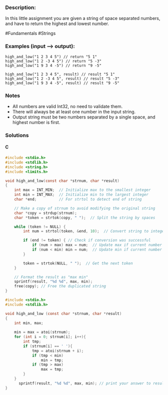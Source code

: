 ### Description:

In this little assignment you are given a string of space separated numbers, and have to return the highest and lowest number.

\#Fundamentals \#Strings

### Examples (input --> output):

```
high_and_low("1 2 3 4 5") // return "5 1"
high_and_low("1 2 -3 4 5") // return "5 -3"
high_and_low("1 9 3 4 -5") // return "9 -5"
```
```
high_and_low("1 2 3 4 5", result) // result "5 1"
high_and_low("1 2 -3 4 5", result) // result "5 -3"
high_and_low("1 9 3 4 -5", result) // result "9 -5"
```

### Notes

* All numbers are valid Int32, no need to validate them.
* There will always be at least one number in the input string.
* Output string must be two numbers separated by a single space, and highest number is first.


### Solutions

#### C 

```C
#include <stdio.h>
#include <stdlib.h>
#include <string.h>
#include <limits.h>

void high_and_low(const char *strnum, char *result)
{
    int max = INT_MIN;  // Initialize max to the smallest integer
    int min = INT_MAX;  // Initialize min to the largest integer
    char *end;          // For strtol to detect end of string

    // Make a copy of strnum to avoid modifying the original string
    char *copy = strdup(strnum); 
    char *token = strtok(copy, " ");  // Split the string by spaces

    while (token != NULL) {
        int num = strtol(token, &end, 10);  // Convert string to integer

        if (end != token) { // Check if conversion was successful
            if (num > max) max = num;  // Update max if current number is larger
            if (num < min) min = num;  // Update min if current number is smaller
        }

        token = strtok(NULL, " ");  // Get the next token
    }

    // Format the result as "max min"
    sprintf(result, "%d %d", max, min);
    free(copy); // Free the duplicated string
}
```

```C
#include <stdio.h>
#include <stdlib.h>

void high_and_low (const char *strnum, char *result)
{
    int min, max;
  
    min = max = atoi(strnum);
    for (int i = 0; strnum[i]; i++){
        int tmp;
        if (strnum[i] == ' '){
            tmp = atoi(strnum + i);
            if (tmp < min)
                min = tmp;
            if (tmp > max)
                max = tmp;
        }
    }
	  sprintf(result, "%d %d", max, min); // print your answer to result
}
```

```C

```